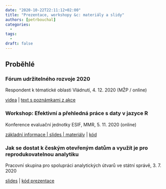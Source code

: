 ```yaml
---
date: "2020-10-22T22:11:12+02:00"
title: "Prezentace, workshopy &c: materiály a slidy"
authors: [petrbouchal]
categories:
  -
tags:
  -
draft: false
---
```


## Proběhlé

### Fórum udržitelného rozvoje 2020

Respondent k tématické oblasti Vládnutí, 4. 12. 2020 (MŽP / online)

[videa](https://www.facebook.com/udrzitelnyrozvoj/videos/?ref=page_internal) | [text s poznámkami z akce](/cz/post/vladnuti)

### Workshop: Efektivní a přehledná práce s daty v jazyce R

Konference evaluační jednotky ESIF, MMR, 5. 11. 2020 (online)

[základní informace | slides | materiály](https://petrbouchal.xyz/eval2020) | [kód](https://github.com/petrbouchal/eval2020)

### Jak se dostat k českým otevřeným datům a využít je pro reprodukovatelnou analytiku

Pracovní skupina pro spolupráci analytických útvarů ve státní správě, 3. 7. 2020

[slides](https://petrbouchal.xyz/slides/pssau2020-07/index.html#1) | [kód prezentace](https://github.com/petrbouchal/petrbouchal.github.io/blob/src/static/slides/pssau2020-07/index.Rmd)
